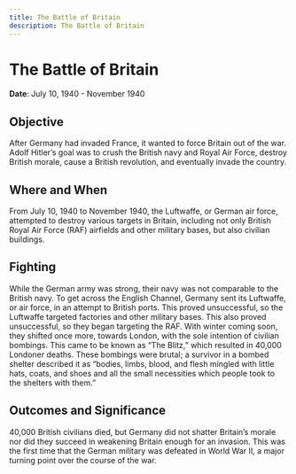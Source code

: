 ```yaml
---
title: The Battle of Britain
description: The Battle of Britain
---
```


# The Battle of Britain

**Date**: July 10, 1940 - November 1940

## Objective

After Germany had invaded France, it wanted to force Britain out of the war. Adolf Hitler’s goal was to crush the British navy and Royal Air Force, destroy British morale, cause a British revolution, and eventually invade the country.

## Where and When

From July 10, 1940 to November 1940, the Luftwaffe, or German air force, attempted to destroy various targets in Britain, including not only British Royal Air Force (RAF) airfields and other military bases, but also civilian buildings.

## Fighting

While the German army was strong, their navy was not comparable to the British navy. To get across the English Channel, Germany sent its Luftwaffe, or air force, in an attempt to British ports. This proved unsuccessful, so the Luftwaffe targeted factories and other military bases. This also proved unsuccessful, so they began targeting the RAF. With winter coming soon, they shifted once more, towards London, with the sole intention of civilian bombings. This came to be known as “The Blitz,” which resulted in 40,000 Londoner deaths. These bombings were brutal; a survivor in a bombed shelter described it as “bodies, limbs, blood, and flesh mingled with little hats, coats, and shoes and all the small necessities which people took to the shelters with them.”

## Outcomes and Significance

40,000 British civilians died, but Germany did not shatter Britain’s morale nor did they succeed in weakening Britain enough for an invasion. This was the first time that the German military was defeated in World War II, a major turning point over the course of the war.
